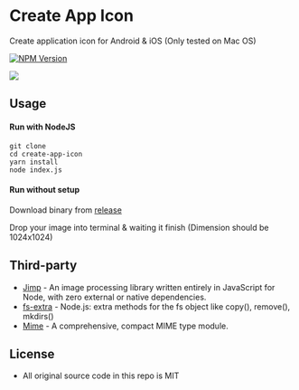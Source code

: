 # Create App Icon

Create application icon for Android & iOS (Only tested on Mac OS)

[![NPM Version](https://img.shields.io/badge/npm-1.0.1-blue.svg)](https://www.npmjs.com/package/appicon-maker)

<img src="https://media.giphy.com/media/5dWbtO3FwbmqFUbQtB/giphy.gif" />

## Usage

#### Run with NodeJS
```
git clone
cd create-app-icon
yarn install
node index.js
```

#### Run without setup

Download binary from [release](https://github.com/sunnypoint-vn/appicon-maker/releases)

Drop your image into terminal & waiting it finish (Dimension should be 1024x1024)

## Third-party

* [Jimp](https://github.com/oliver-moran/jimp) - An image processing library written entirely in JavaScript for Node, with zero external or native dependencies.
* [fs-extra](https://github.com/jprichardson/node-fs-extra) - Node.js: extra methods for the fs object like copy(), remove(), mkdirs()
* [Mime](https://github.com/broofa/node-mime#readme) - A comprehensive, compact MIME type module.

## License

* All original source code in this repo is MIT
